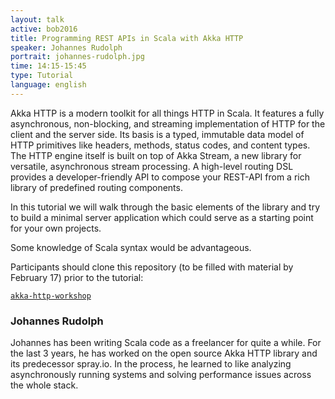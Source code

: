 ```yaml
---
layout: talk
active: bob2016
title: Programming REST APIs in Scala with Akka HTTP
speaker: Johannes Rudolph
portrait: johannes-rudolph.jpg
time: 14:15-15:45
type: Tutorial
language: english
---
```


Akka HTTP is a modern toolkit for all things HTTP in Scala. It
features a fully asynchronous, non-blocking, and streaming
implementation of HTTP for the client and the server side. Its basis
is a typed, immutable data model of HTTP primitives like headers,
methods, status codes, and content types. The HTTP engine itself is
built on top of Akka Stream, a new library for versatile, asynchronous
stream processing. A high-level routing DSL provides a
developer-friendly API to compose your REST-API from a rich library of
predefined routing components.

In this tutorial we will walk through the basic elements of the
library and try to build a minimal server application which could
serve as a starting point for your own projects.

Some knowledge of Scala syntax would be advantageous.

Participants should clone this repository (to be filled with material
by February 17) prior to the tutorial:

[`akka-http-workshop`](https://github.com/jrudolph/akka-http-workshop)

### Johannes Rudolph

Johannes has been writing Scala code as a freelancer for quite a
while. For the last 3 years, he has worked on the open source Akka
HTTP library and its predecessor spray.io. In the process, he learned
to like analyzing asynchronously running systems and solving
performance issues across the whole stack.
